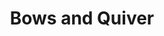 ---
layout: default
title: Bows and Quiver
description: How to craft bows and quivers
parent: Craft
nav_order: 6
has_children: true
---